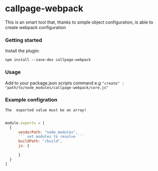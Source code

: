 # callpage-webpack

This is an smart tool that, thanks to simple object configuration, is able to create webpack configuration

### Getting started

Install the plugin:
```
npm install --save-dev callpage-webpack
```
### Usage

Add to your package.json scripts command e.g ``` "create" : "path/to/node_modules/callpage-webpack/core.js" ```

### Example configration

```The  exported value must be an array!```

```javascript

module.exports = [
  {
      vendorPath: "node_modules",
      ``` set modules to resolve ```
      buildPath: "/build",
      js: {
            
      }
  }
]
```
